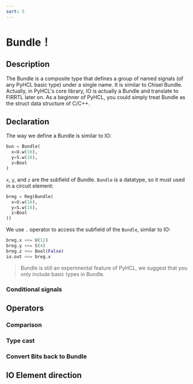 ```yaml
---
sort: 5
---
```

# Bundle！
## Description
The Bundle is a composite type that defines a group of named signals (of any PyHCL basic type) under a single name. It is similar to Chisel Bundle. Actually, in PyHCL's core library, IO is actually a Bundle and translate to FIRRTL later on. As a beginner of PyHCL, you could simply treat Bundle as the struct data structure of C/C++.
## Declaration
The way we define a Bundle is similar to IO:
```python
bun = Bundle(
  x=U.w(16),
  y=S.w(16),
  z=Bool
)
```
`x`, `y`, and `z` are the subfield of Bundle. `Bundle` is a datatype, so it must used in a circuit element:
```python
breg = Reg(Bundle(
  x=U.w(16),
  y=S.w(16),
  z=Bool
))
```
We use `.` operator to access the subfield of the `Bundle`, similar to IO:
```python
breg.x <<= U(12)
breg.y <<= S(4)
breg.z <<= Bool(False)
io.out <<= breg.x
```
> Bundle is still an experimental feature of PyHCL, we suggest that you only include basic types in Bundle.
### Conditional signals

## Operators
### Comparison
### Type cast
### Convert Bits back to Bundle
## IO Element direction